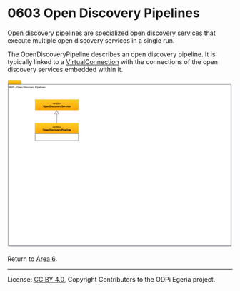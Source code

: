 <!-- SPDX-License-Identifier: CC-BY-4.0 -->
<!-- Copyright Contributors to the ODPi Egeria project. -->

# 0603 Open Discovery Pipelines

[Open discovery pipelines](../../../open-metadata-implementation/frameworks/open-discovery-framework/docs/discovery-pipeline.md)
are specialized [open discovery services](../../../open-metadata-implementation/frameworks/open-discovery-framework/docs/discovery-service.md)
that execute multiple open discovery services in a single run.

The OpenDiscoveryPipeline describes an open discovery pipeline.
It is typically linked to a [VirtualConnection](0205-Connection-Linkage.md) with the
connections of the open discovery services embedded within it.

![UML](0603-Open-Discovery-Pipelines.png#pagewidth)

Return to [Area 6](Area-6-models.md).

----
License: [CC BY 4.0](https://creativecommons.org/licenses/by/4.0/),
Copyright Contributors to the ODPi Egeria project.